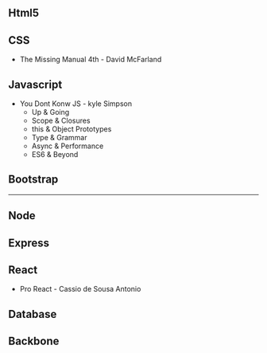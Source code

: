 ## Html5

## CSS

- The Missing Manual 4th - David McFarland

## Javascript
- You Dont Konw JS - kyle Simpson
  - Up & Going
  - Scope & Closures
  - this & Object Prototypes
  - Type & Grammar
  - Async & Performance
  - ES6 & Beyond

## Bootstrap
*******************************************************
## Node
## Express

## React
- Pro React - Cassio de Sousa Antonio

## Database
## Backbone

